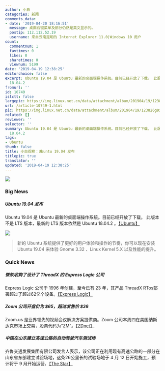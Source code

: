```yaml
---
author: 小白
categories: 新闻
comments_data:
- date: '2019-04-20 18:16:51'
  message: 桌面右键菜单及部分仍然是英文显示的。
  postip: 112.112.52.19
  username: 来自云南昆明的 Internet Explorer 11.0|Windows 10 用户
count:
  commentnum: 1
  favtimes: 0
  likes: 0
  sharetimes: 0
  viewnum: 5199
date: '2019-04-19 12:38:25'
editorchoice: false
excerpt: Ubuntu 19.04 是 Ubuntu 最新的桌面端操作系统。目前已经开放了下载。 此版本不是 LTS 版本，最新的 LTS 版本依然是 Ubuntu
  18.04.2
fromurl: ''
id: 10749
islctt: false
largepic: https://img.linux.net.cn/data/attachment/album/201904/19/123826g9z5gm374ng930g3.jpg
url: /article-10749-1.html
pic: https://img.linux.net.cn/data/attachment/album/201904/19/123826g9z5gm374ng930g3.jpg.thumb.jpg
related: []
reviewer: ''
selector: ''
summary: Ubuntu 19.04 是 Ubuntu 最新的桌面端操作系统。目前已经开放了下载。 此版本不是 LTS 版本，最新的 LTS 版本依然是 Ubuntu
  18.04.2
tags:
- Ubuntu
thumb: false
title: 小白观察：Ubuntu 19.04 发布
titlepic: true
translator: ''
updated: '2019-04-19 12:38:25'
---
```


![](/data/attachment/album/201904/19/123826g9z5gm374ng930g3.jpg)


### Big News


##### Ubuntu 19.04 发布


Ubuntu 19.04 是 Ubuntu 最新的桌面端操作系统。目前已经开放了下载。 此版本不是 LTS 版本，最新的 LTS 版本依然是 Ubuntu 18.04.2 。[【Ubuntu】](https://www.ubuntu.com/)


![](/data/attachment/album/201904/19/123826jwwhua7ggqzgxufz.png)



> 
> 新的 Ubuntu 系统提供了更好的用户体验和操作的节奏，你可以现在安装 Ubuntu 19.04 来体验 Gnome 3.32 、Linux Kernel 5.X 以及性能的提升。
> 
> 
> 


### Quick News


##### 微软收购了设计了 ThreadX 的 Express Logic 公司


Express Logic 公司于 1996 年创建，至今已有 23 年，其产品 ThreadX RTos部署超过了超过62亿个设备。[【Express Logic】](https://rtos.com/expresslogic-joins-microsoft/)


##### Zoom 公司开盘价为 $65，超过发售价 $36


Zoom.us 是业界领先的视频会议解决方案提供商。Zoom 公司本周四在美国纳斯达克市场上交易，股票代码为“ZM”。[【ZDnet】](https://www.zdnet.com/article/zooms-ipo-opens-at-an-eye-popping-65-per-share/)


##### 中国在山东建立高速公路的自动驾驶汽车测试场


齐鲁交通发展集团有限公司发言人表示，该公司正在利用现有高速公路的一部分在山东省东部建立试验场地，这条26公里长的试验场地于 4 月 12 日开始施工，预计将于 9 月开始运营。[【The Star】](https://www.thestar.com.my/tech/tech-news/2019/04/18/china-builds-site-to-test-autonomous-cars-in-highway-conditions/)